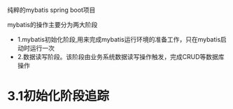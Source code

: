 #
纯粹的mybatis spring boot项目

mybatis的操作主要分为两大阶段

* 1.mybatis初始化阶段,用来完成mybatis运行环境的准备工作，只在mybatis启动时运行一次
* 2.数据读写阶段。该阶段由业务系统数据读写操作触发，完成CRUD等数据库操作

# 3.1初始化阶段追踪